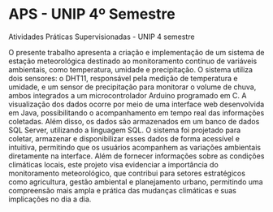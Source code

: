 # APS - UNIP 4º Semestre
Atividades Práticas Supervisionadas - UNIP 4 semestre

O presente trabalho apresenta a criação e implementação de um sistema de estação meteorológica destinado ao monitoramento contínuo de variáveis ambientais, como temperatura, umidade e precipitação. O sistema utiliza dois sensores: o DHT11, responsável pela medição de temperatura e umidade, e um sensor de precipitação para monitorar o volume de chuva, ambos integrados a um microcontrolador Arduino programado em C. A visualização dos dados ocorre por meio de uma interface web desenvolvida em Java, possibilitando o acompanhamento em tempo real das informações coletadas. Além disso, os dados são armazenados em um banco de dados SQL Server, utilizando a linguagem SQL. O sistema foi projetado para coletar, armazenar e disponibilizar esses dados de forma acessível e intuitiva, permitindo que os usuários acompanhem as variações ambientais diretamente na interface. Além de fornecer informações sobre as condições climáticas locais, este projeto visa evidenciar a importância do monitoramento meteorológico, que contribui para setores estratégicos como agricultura, gestão ambiental e planejamento urbano, permitindo uma compreensão mais ampla e prática das mudanças climáticas e suas implicações no dia a dia.
